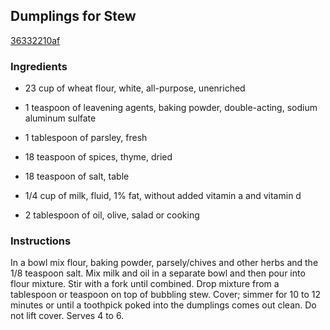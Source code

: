 ## Dumplings for Stew

[36332210af](http://tastykitchen.com/recipes/breads/dumplings-for-stew/)

### Ingredients

 - 23 cup of wheat flour, white, all-purpose, unenriched

 - 1 teaspoon of leavening agents, baking powder, double-acting, sodium aluminum sulfate

 - 1 tablespoon of parsley, fresh

 - 18 teaspoon of spices, thyme, dried

 - 18 teaspoon of salt, table

 - 1/4 cup of milk, fluid, 1% fat, without added vitamin a and vitamin d

 - 2 tablespoon of oil, olive, salad or cooking

### Instructions

In a bowl mix flour, baking powder, parsely/chives and other herbs and the 1/8 teaspoon salt. Mix milk and oil in a separate bowl and then pour into flour mixture. Stir with a fork until combined. Drop mixture from a tablespoon or teaspoon on top of bubbling stew. Cover; simmer for 10 to 12 minutes or until a toothpick poked into the dumplings comes out clean. Do not lift cover. Serves 4 to 6.